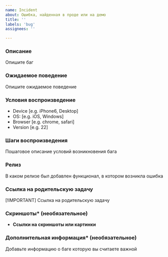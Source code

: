```yaml
---
name: Incident
about: Ошибка, найденная в проде или на демо
title: ''
labels: 'bug'
assignees: ''

---
```


### Описание
Опишите баг

### Ожидаемое поведение
Опишите ожидаемое поведение

### Условия воспроизведение
- Device [e.g. iPhone6, Desktop]
- OS: [e.g. iOS, Windows]
- Browser [e.g. chrome, safari]
- Version [e.g. 22]

### Шаги воспроизведения
Пошаговое описание условий возникновения бага

### Релиз
В каком релизе был добавлен функционал, в котором возникла ошибка

### Ссылка на родительскую задачу
[!IMPORTANT] Ссылка на родительскую задачу

### Скриншоты* (необязательное)
- **Ссылки на скриншоты или картинки**

### Дополнительная информация* (необязательное)
Добавьте информацию о баге которую вы считаете важной

